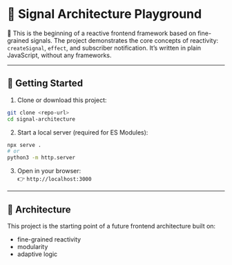 # 🔁 Signal Architecture Playground

🧪 This is the beginning of a reactive frontend framework based on fine-grained signals.
The project demonstrates the core concepts of reactivity: `createSignal`, `effect`, and subscriber notification.
It’s written in plain JavaScript, without any frameworks.

---

## 🚀 Getting Started

1. Clone or download this project:

```bash
git clone <repo-url>
cd signal-architecture
```

2. Start a local server (required for ES Modules):

```bash
npx serve .
# or
python3 -m http.server
```

3. Open in your browser:  
👉 `http://localhost:3000`

---

## 📐 Architecture

This project is the starting point of a future frontend architecture built on:

- fine-grained reactivity
- modularity
- adaptive logic
